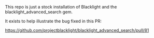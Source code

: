 
This repo is just a stock installation of Blacklight and the blacklight_advanced_search gem.

It exists to help illustrate the bug fixed in this PR:

https://github.com/projectblacklight/blacklight_advanced_search/pull/81
